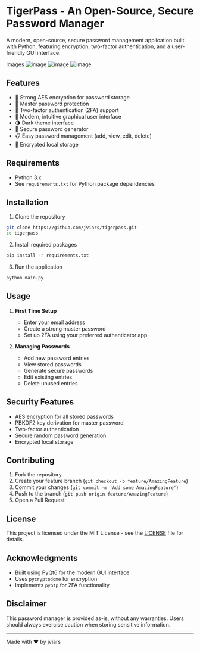 # TigerPass - An Open-Source, Secure Password Manager

A modern, open-source, secure password management application built with Python, featuring encryption, two-factor authentication, and a user-friendly GUI interface.

Images
![image](https://github.com/user-attachments/assets/5b588f47-7324-4dae-8551-3e326b464922)
![image](https://github.com/user-attachments/assets/3ab5d47c-26ee-4da4-b9f6-37918742fbf7)
![image](https://github.com/user-attachments/assets/61b9464e-ec3e-43df-b0a2-1749a7b3c0c5)


## Features

- 🔐 Strong AES encryption for password storage
- 🔑 Master password protection
- 📱 Two-factor authentication (2FA) support
- 🎨 Modern, intuitive graphical user interface
- 🌗 Dark theme interface
- 🎲 Secure password generator
- 📋 Easy password management (add, view, edit, delete)
- 💾 Encrypted local storage

## Requirements

- Python 3.x
- See `requirements.txt` for Python package dependencies

## Installation

1. Clone the repository
```bash
git clone https://github.com/jviars/tigerpass.git
cd tigerpass
```

2. Install required packages
```bash
pip install -r requirements.txt
```

3. Run the application
```bash
python main.py
```

## Usage

1. **First Time Setup**
   - Enter your email address
   - Create a strong master password
   - Set up 2FA using your preferred authenticator app

2. **Managing Passwords**
   - Add new password entries
   - View stored passwords
   - Generate secure passwords
   - Edit existing entries
   - Delete unused entries

## Security Features

- AES encryption for all stored passwords
- PBKDF2 key derivation for master password
- Two-factor authentication
- Secure random password generation
- Encrypted local storage

## Contributing

1. Fork the repository
2. Create your feature branch (`git checkout -b feature/AmazingFeature`)
3. Commit your changes (`git commit -m 'Add some AmazingFeature'`)
4. Push to the branch (`git push origin feature/AmazingFeature`)
5. Open a Pull Request

## License

This project is licensed under the MIT License - see the [LICENSE](LICENSE) file for details.

## Acknowledgments

- Built using PyQt6 for the modern GUI interface
- Uses `pycryptodome` for encryption
- Implements `pyotp` for 2FA functionality

## Disclaimer

This password manager is provided as-is, without any warranties. Users should always exercise caution when storing sensitive information.

---
Made with ❤️ by jviars
